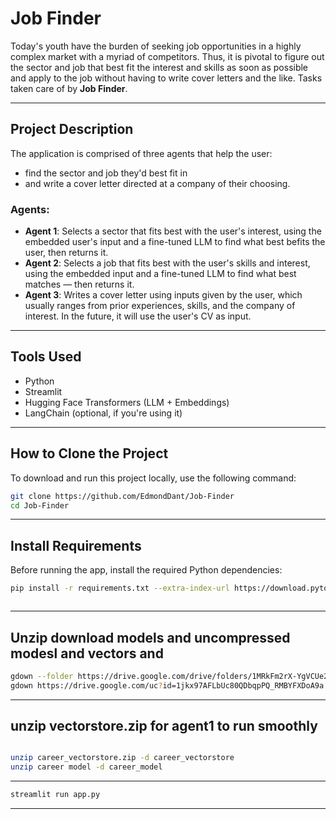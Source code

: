 # Job Finder

Today's youth have the burden of seeking job opportunities in a highly complex market with a myriad of competitors. Thus, it is pivotal to figure out the sector and job that best fit the interest and skills as soon as possible and apply to the job without having to write cover letters and the like. Tasks taken care of by **Job Finder**.

---

## Project Description

The application is comprised of three agents that help the user:

- find the sector and job they'd best fit in
- and write a cover letter directed at a company of their choosing.

### Agents:

- **Agent 1**: Selects a sector that fits best with the user's interest, using the embedded user's input and a fine-tuned LLM to find what best befits the user, then returns it.
- **Agent 2**: Selects a job that fits best with the user's skills and interest, using the embedded input and a fine-tuned LLM to find what best matches — then returns it.
- **Agent 3**: Writes a cover letter using inputs given by the user, which usually ranges from prior experiences, skills, and the company of interest. In the future, it will use the user's CV as input.

---

## Tools Used

- Python
- Streamlit
- Hugging Face Transformers (LLM + Embeddings)
- LangChain (optional, if you're using it)

---

## How to Clone the Project

To download and run this project locally, use the following command:

```bash
git clone https://github.com/EdmondDant/Job-Finder
cd Job-Finder 
```






---


## Install Requirements

Before running the app, install the required Python dependencies:

```bash
pip install -r requirements.txt --extra-index-url https://download.pytorch.org/whl/cpu



```
---
## Unzip download models and uncompressed modesl and vectors and  

```bash
gdown --folder https://drive.google.com/drive/folders/1MRkFm2rX-YgVCUe21JRXT7aAzJiCcLz6
gdown https://drive.google.com/uc?id=1jkx97AFLbUc80QDbqpPQ_RMBYFXDoA9a


```
---
## unzip vectorstore.zip for agent1 to run smoothly
```bash

unzip career_vectorstore.zip -d career_vectorstore
unzip career model -d career_model
```


---




```bash
streamlit run app.py

```

---